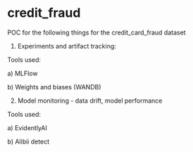 # credit_fraud

POC for the following things for the credit_card_fraud dataset

1) Experiments and artifact tracking:


Tools used:

  a) MLFlow
  
  b) Weights and biases (WANDB)
 
 
2) Model monitoring - data drift, model performance


Tools used:

  a) EvidentlyAI
  
  b) Alibii detect
